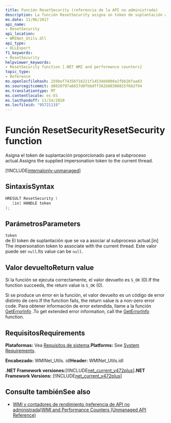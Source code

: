```yaml
---
title: Función ResetSecurity (referencia de la API no administrada)
description: La función ResetSecurity asigna un token de suplantación al subproceso actual.
ms.date: 11/06/2017
api_name:
- ResetSecurity
api_location:
- WMINet_Utils.dll
api_type:
- DLLExport
f1_keywords:
- ResetSecurity
helpviewer_keywords:
- ResetSecurity function [.NET WMI and performance counters]
topic_type:
- Reference
ms.openlocfilehash: 259bef74356f16221f1453dd4086e2fbb26faa83
ms.sourcegitcommit: d8020797a6657d0fbbdff362b80300815f682f94
ms.translationtype: MT
ms.contentlocale: es-ES
ms.lasthandoff: 11/24/2020
ms.locfileid: "95721119"
---
```

# <a name="resetsecurity-function"></a><span data-ttu-id="49e7b-103">Función ResetSecurity</span><span class="sxs-lookup"><span data-stu-id="49e7b-103">ResetSecurity function</span></span>

<span data-ttu-id="49e7b-104">Asigna el token de suplantación proporcionado para el subproceso actual.</span><span class="sxs-lookup"><span data-stu-id="49e7b-104">Assigns the supplied impersonation token to the current thread.</span></span>
  
[!INCLUDE[internalonly-unmanaged](../../../../includes/internalonly-unmanaged.md)]
  
## <a name="syntax"></a><span data-ttu-id="49e7b-105">Sintaxis</span><span class="sxs-lookup"><span data-stu-id="49e7b-105">Syntax</span></span>  
  
```cpp  
HRESULT ResetSecurity (
   [in] HANDLE token
);
```  

## <a name="parameters"></a><span data-ttu-id="49e7b-106">Parámetros</span><span class="sxs-lookup"><span data-stu-id="49e7b-106">Parameters</span></span>

`token`  
<span data-ttu-id="49e7b-107">de El token de suplantación que se va a asociar al subproceso actual.</span><span class="sxs-lookup"><span data-stu-id="49e7b-107">[in] The impersonation token to associate with the current thread.</span></span> <span data-ttu-id="49e7b-108">Este valor puede ser `null`.</span><span class="sxs-lookup"><span data-stu-id="49e7b-108">Its value can be `null`.</span></span>

## <a name="return-value"></a><span data-ttu-id="49e7b-109">Valor devuelto</span><span class="sxs-lookup"><span data-stu-id="49e7b-109">Return value</span></span>

<span data-ttu-id="49e7b-110">Si la función se ejecuta correctamente, el valor devuelto es `S_OK` (0).</span><span class="sxs-lookup"><span data-stu-id="49e7b-110">If the function succeeds, the return value is `S_OK` (0).</span></span>

<span data-ttu-id="49e7b-111">Si se produce un error en la función, el valor devuelto es un código de error distinto de cero.</span><span class="sxs-lookup"><span data-stu-id="49e7b-111">If the function fails, the return value is a non-zero error code.</span></span> <span data-ttu-id="49e7b-112">Para obtener información de error extendida, llame a la función [GetErrorInfo](geterrorinfo.md) .</span><span class="sxs-lookup"><span data-stu-id="49e7b-112">To get extended error information, call the [GetErrorInfo](geterrorinfo.md) function.</span></span>
  
## <a name="requirements"></a><span data-ttu-id="49e7b-113">Requisitos</span><span class="sxs-lookup"><span data-stu-id="49e7b-113">Requirements</span></span>  

 <span data-ttu-id="49e7b-114">**Plataformas:** Vea [Requisitos de sistema](../../get-started/system-requirements.md).</span><span class="sxs-lookup"><span data-stu-id="49e7b-114">**Platforms:** See [System Requirements](../../get-started/system-requirements.md).</span></span>  
  
 <span data-ttu-id="49e7b-115">**Encabezado:** WMINet_Utils. idl</span><span class="sxs-lookup"><span data-stu-id="49e7b-115">**Header:** WMINet_Utils.idl</span></span>  
  
 <span data-ttu-id="49e7b-116">**.NET Framework versiones:**[!INCLUDE[net_current_v472plus](../../../../includes/net-current-v472plus.md)]</span><span class="sxs-lookup"><span data-stu-id="49e7b-116">**.NET Framework Versions:** [!INCLUDE[net_current_v472plus](../../../../includes/net-current-v472plus.md)]</span></span>  
  
## <a name="see-also"></a><span data-ttu-id="49e7b-117">Consulte también</span><span class="sxs-lookup"><span data-stu-id="49e7b-117">See also</span></span>

- [<span data-ttu-id="49e7b-118">WMI y contadores de rendimiento (referencia de API no administrada)</span><span class="sxs-lookup"><span data-stu-id="49e7b-118">WMI and Performance Counters (Unmanaged API Reference)</span></span>](index.md)
